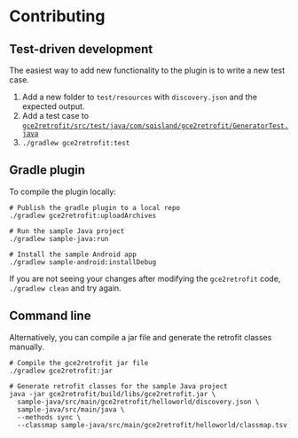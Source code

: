 # Contributing

## Test-driven development

The easiest way to add new functionality to the plugin is to write a new test case.

  1. Add a new folder to `test/resources` with `discovery.json` and the expected output.
  2. Add a test case to [`gce2retrofit/src/test/java/com/sqisland/gce2retrofit/GeneratorTest.java`](gce2retrofit/src/test/java/com/sqisland/gce2retrofit/GeneratorTest.java)
  3. `./gradlew gce2retrofit:test`


## Gradle plugin

To compile the plugin locally:

    # Publish the gradle plugin to a local repo
    ./gradlew gce2retrofit:uploadArchives

    # Run the sample Java project
    ./gradlew sample-java:run

    # Install the sample Android app
    ./gradlew sample-android:installDebug

If you are not seeing your changes after modifying the `gce2retrofit` code,
`./gradlew clean` and try again.


## Command line

Alternatively, you can compile a jar file and generate the retrofit classes manually.

    # Compile the gce2retrofit jar file
    ./gradlew gce2retrofit:jar
    
    # Generate retrofit classes for the sample Java project
    java -jar gce2retrofit/build/libs/gce2retrofit.jar \
      sample-java/src/main/gce2retrofit/helloworld/discovery.json \
      sample-java/src/main/java \
      --methods sync \
      --classmap sample-java/src/main/gce2retrofit/helloworld/classmap.tsv
